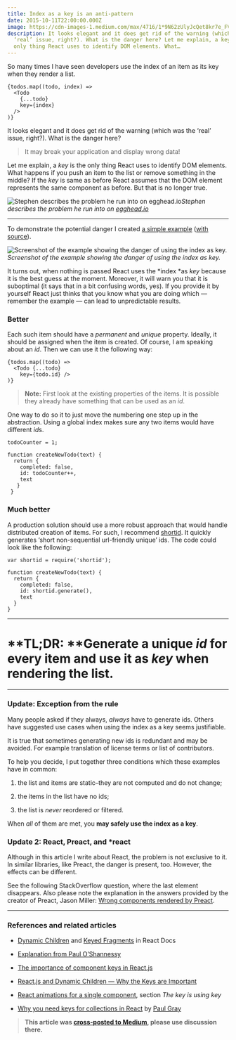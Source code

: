 ```yaml
---
title: Index as a key is an anti-pattern
date: 2015-10-11T22:00:00.000Z
image: https://cdn-images-1.medium.com/max/4716/1*9N62zUlyJcQet8kr7e_FVg.png
description: It looks elegant and it does get rid of the warning (which was the
  ‘real’ issue, right?). What is the danger here? Let me explain, a key is the
  only thing React uses to identify DOM elements. What…
---
```

So many times I have seen developers use the index of an item as its key when they render a list.

```tsx
{todos.map((todo, index) =>
  <Todo
    {...todo}
    key={index}
  />
)}
```

It looks elegant and it does get rid of the warning (which was the ‘real’ issue, right?). What is the danger here?
> It may break your application and display wrong data!

Let me explain, a *key* is the only thing React uses to identify DOM elements. What happens if you push an item to the list or remove something in the middle? If the *key* is same as before React assumes that the DOM element represents the same component as before. But that is no longer true.

![Stephen describes the problem he run into on [egghead.io](https://egghead.io/forums/lesson-discussion/topics/break-up-components-into-smaller-pieces-using-functional-components#post-6310)](https://cdn-images-1.medium.com/max/4716/1*9N62zUlyJcQet8kr7e_FVg.png)*Stephen describes the problem he run into on [egghead.io](https://egghead.io/forums/lesson-discussion/topics/break-up-components-into-smaller-pieces-using-functional-components#post-6310)*

---

To demonstrate the potential danger I created [a simple example](https://jsbin.com/wohima/edit?output) ([with source](http://jsbin.com/wohima/edit?js,output)).

![Screenshot of the example showing the danger of using the index as key.](https://cdn-images-1.medium.com/max/3840/1*GFYGPdDFLYcLFzx-E-GEcw.jpeg)*Screenshot of the example showing the danger of using the index as key.*

It turns out, when nothing is passed React uses the *index *as *key* because it is the best guess at the moment. Moreover, it will warn you that it is suboptimal (it says that in a bit confusing words, yes). If you provide it by yourself React just thinks that you know what you are doing which — remember the example — can lead to unpredictable results.

### Better

Each such item should have a *permanent* and *unique* property. Ideally, it should be assigned when the item is created. Of course, I am speaking about an *id*. Then we can use it the following way:

```tsx
{todos.map((todo) =>
  <Todo {...todo}
    key={todo.id} />
)}
```

> **Note:** First look at the existing properties of the items. It is possible they already have something that can be used as an *id*.

One way to do so it to just move the numbering one step up in the abstraction. Using a global index makes sure any two items would have different *id*s.

```tsx
todoCounter = 1;

function createNewTodo(text) {
  return {
    completed: false,
    id: todoCounter++,
    text
   }
 }
```

### Much better

A production solution should use a more robust approach that would handle distributed creation of items. For such, I recommend [shortid](https://www.npmjs.com/package/shortid). It quickly generates ‘short non-sequential url-friendly unique’ ids. The code could look like the following:

```tsx
var shortid = require('shortid');

function createNewTodo(text) {
  return {
    completed: false,
    id: shortid.generate(),
    text
  }
}
```

---

# **TL;DR: **Generate a unique *id* for every item and use it as *key* when rendering the list.

---

### Update: Exception from the rule

Many people asked if they always, *always* have to generate ids. Others have suggested use cases when using the index as a key seems justifiable.

It is true that sometimes generating new ids is redundant and may be avoided. For example translation of license terms or list of contributors.

To help you decide, I put together three conditions which these examples have in common:

1. the list and items are static–they are not computed and do not change;

1. the items in the list have no ids;

1. the list is *never* reordered or filtered.

When *all* of them are met, you **may safely use the index as a key**.

### Update 2: React, Preact, and *react

Although in this article I write about React, the problem is not exclusive to it. In similar libraries, like Preact, the danger is present, too. However, the effects can be different.

See the following StackOverflow question, where the last element disappears. Also please note the explanation in the answers provided by the creator of Preact, Jason Miller: [Wrong components rendered by Preact](http://stackoverflow.com/questions/42773892/wrong-components-rendered-by-preact).

---

### References and related articles

* [Dynamic Children](https://facebook.github.io/react/docs/multiple-components.html#dynamic-children) and [Keyed Fragments](https://facebook.github.io/react/docs/create-fragment.html) in React Docs

* [Explanation from Paul O’Shannessy](https://github.com/facebook/react/issues/1342#issuecomment-39230939)

* [The importance of component keys in React.js](https://coderwall.com/p/jdybeq/the-importance-of-component-keys-in-react-js)

* [React.js and Dynamic Children — Why the Keys are Important](http://blog.arkency.com/2014/10/react-dot-js-and-dynamic-children-why-the-keys-are-important/)

* [React animations for a single component](http://unitstep.net/blog/2015/03/03/using-react-animations-to-transition-between-ui-states/), section *The key is using key*

* [Why you need keys for collections in React](https://paulgray.net/keys-in-react/) by [Paul Gray](undefined)

> **This article was [cross-posted to Medium](https://medium.com/@robinpokorny/index-as-a-key-is-an-anti-pattern-e0349aece318), please use discussion there.**
